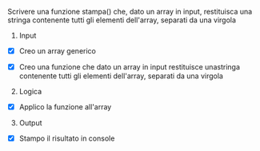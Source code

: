 Scrivere una funzione stampa() che, dato un array in input, restituisca una stringa contenente tutti gli elementi dell'array, separati da una virgola

1. Input

- [x] Creo un array generico

- [x] Creo una funzione che dato un array in input restituisce unastringa       contenente tutti gli elementi dell'array, separati da una virgola

2. Logica

- [x] Applico la funzione all'array

3. Output

- [x] Stampo il risultato in console

